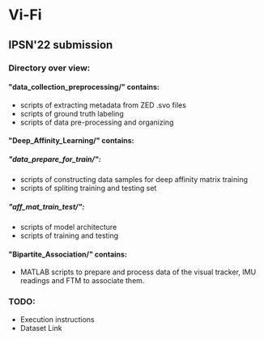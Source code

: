 # Vi-Fi
## IPSN'22 submission

### Directory over view:

#### "data_collection_preprocessing/" contains:
  * scripts of extracting metadata from ZED .svo files
  * scripts of ground truth labeling
  * scripts of data pre-processing and organizing


#### "Deep_Affinity_Learning/" contains:
##### "data_prepare_for_train/":
  * scripts of constructing data samples for deep affinity matrix training
  * scripts of spliting training and testing set

##### "aff_mat_train_test/":
  * scripts of model architecture
  * scripts of training and testing

#### "Bipartite_Association/" contains:
 * MATLAB scripts to prepare and process data of the visual tracker, IMU readings and FTM to associate them.

### TODO:
  * Execution instructions
  * Dataset Link
